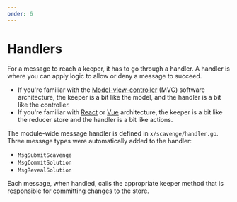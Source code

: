 ```yaml
---
order: 6
---
```


# Handlers

For a message to reach a keeper, it has to go through a handler. A handler is where you can apply logic to  allow or deny a message to succeed.

* If you're familiar with the [Model-view-controller](https://en.wikipedia.org/wiki/Model%E2%80%93view%E2%80%93controller) (MVC) software architecture, the keeper is a bit like the model, and the handler is a bit like the controller. 
* If you're familiar with [React](<https://en.wikipedia.org/wiki/React_(web_framework)>) or [Vue](https://en.wikipedia.org/wiki/Vue.js) architecture, the keeper is a bit like the reducer store and the handler is a bit like actions.

The module-wide message handler is defined in `x/scavenge/handler.go`. Three message types were automatically added to the handler:

* `MsgSubmitScavenge`
* `MsgCommitSolution`
* `MsgRevealSolution`

Each message, when handled, calls the appropriate keeper method that is responsible for committing changes to the store.
